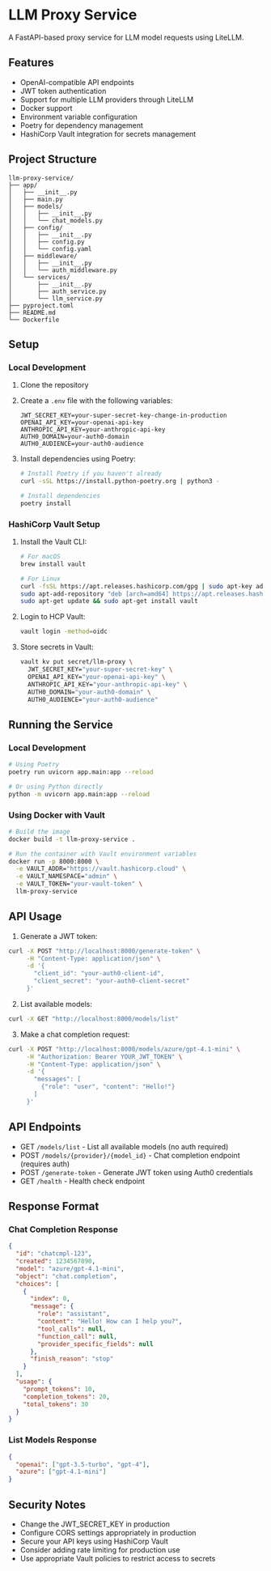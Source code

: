 # LLM Proxy Service

A FastAPI-based proxy service for LLM model requests using LiteLLM.

## Features

- OpenAI-compatible API endpoints
- JWT token authentication
- Support for multiple LLM providers through LiteLLM
- Docker support
- Environment variable configuration
- Poetry for dependency management
- HashiCorp Vault integration for secrets management

## Project Structure

```
llm-proxy-service/
├── app/
│   ├── __init__.py
│   ├── main.py
│   ├── models/
│   │   ├── __init__.py
│   │   └── chat_models.py
│   ├── config/
│   │   ├── __init__.py
│   │   ├── config.py
│   │   └── config.yaml
│   ├── middleware/
│   │   ├── __init__.py
│   │   └── auth_middleware.py
│   └── services/
│       ├── __init__.py
│       ├── auth_service.py
│       └── llm_service.py
├── pyproject.toml
├── README.md
└── Dockerfile
```

## Setup

### Local Development

1. Clone the repository
2. Create a `.env` file with the following variables:
   ```
   JWT_SECRET_KEY=your-super-secret-key-change-in-production
   OPENAI_API_KEY=your-openai-api-key
   ANTHROPIC_API_KEY=your-anthropic-api-key
   AUTH0_DOMAIN=your-auth0-domain
   AUTH0_AUDIENCE=your-auth0-audience
   ```

3. Install dependencies using Poetry:
   ```bash
   # Install Poetry if you haven't already
   curl -sSL https://install.python-poetry.org | python3 -
   
   # Install dependencies
   poetry install
   ```

### HashiCorp Vault Setup

1. Install the Vault CLI:
   ```bash
   # For macOS
   brew install vault

   # For Linux
   curl -fsSL https://apt.releases.hashicorp.com/gpg | sudo apt-key add -
   sudo apt-add-repository "deb [arch=amd64] https://apt.releases.hashicorp.com $(lsb_release -cs) main"
   sudo apt-get update && sudo apt-get install vault
   ```

2. Login to HCP Vault:
   ```bash
   vault login -method=oidc
   ```

3. Store secrets in Vault:
   ```bash
   vault kv put secret/llm-proxy \
     JWT_SECRET_KEY="your-super-secret-key" \
     OPENAI_API_KEY="your-openai-api-key" \
     ANTHROPIC_API_KEY="your-anthropic-api-key" \
     AUTH0_DOMAIN="your-auth0-domain" \
     AUTH0_AUDIENCE="your-auth0-audience"
   ```

## Running the Service

### Local Development
```bash
# Using Poetry
poetry run uvicorn app.main:app --reload

# Or using Python directly
python -m uvicorn app.main:app --reload
```

### Using Docker with Vault
```bash
# Build the image
docker build -t llm-proxy-service .

# Run the container with Vault environment variables
docker run -p 8000:8000 \
  -e VAULT_ADDR="https://vault.hashicorp.cloud" \
  -e VAULT_NAMESPACE="admin" \
  -e VAULT_TOKEN="your-vault-token" \
  llm-proxy-service
```

## API Usage

1. Generate a JWT token:
```bash
curl -X POST "http://localhost:8000/generate-token" \
     -H "Content-Type: application/json" \
     -d '{
       "client_id": "your-auth0-client-id",
       "client_secret": "your-auth0-client-secret"
     }'
```

2. List available models:
```bash
curl -X GET "http://localhost:8000/models/list"
```

3. Make a chat completion request:
```bash
curl -X POST "http://localhost:8000/models/azure/gpt-4.1-mini" \
     -H "Authorization: Bearer YOUR_JWT_TOKEN" \
     -H "Content-Type: application/json" \
     -d '{
       "messages": [
         {"role": "user", "content": "Hello!"}
       ]
     }'
```

## API Endpoints

- GET `/models/list` - List all available models (no auth required)
- POST `/models/{provider}/{model_id}` - Chat completion endpoint (requires auth)
- POST `/generate-token` - Generate JWT token using Auth0 credentials
- GET `/health` - Health check endpoint

## Response Format

### Chat Completion Response
```json
{
  "id": "chatcmpl-123",
  "created": 1234567890,
  "model": "azure/gpt-4.1-mini",
  "object": "chat.completion",
  "choices": [
    {
      "index": 0,
      "message": {
        "role": "assistant",
        "content": "Hello! How can I help you?",
        "tool_calls": null,
        "function_call": null,
        "provider_specific_fields": null
      },
      "finish_reason": "stop"
    }
  ],
  "usage": {
    "prompt_tokens": 10,
    "completion_tokens": 20,
    "total_tokens": 30
  }
}
```

### List Models Response
```json
{
  "openai": ["gpt-3.5-turbo", "gpt-4"],
  "azure": ["gpt-4.1-mini"]
}
```

## Security Notes

- Change the JWT_SECRET_KEY in production
- Configure CORS settings appropriately in production
- Secure your API keys using HashiCorp Vault
- Consider adding rate limiting for production use
- Use appropriate Vault policies to restrict access to secrets 